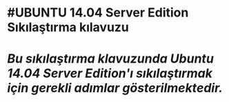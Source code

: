 #UBUNTU 14.04 Server Edition Sıkılaştırma kılavuzu
===================================================
*Bu sıkılaştırma klavuzunda Ubuntu 14.04 Server Edition'ı sıkılaştırmak için gerekli adımlar gösterilmektedir.*
================================================================================================================


